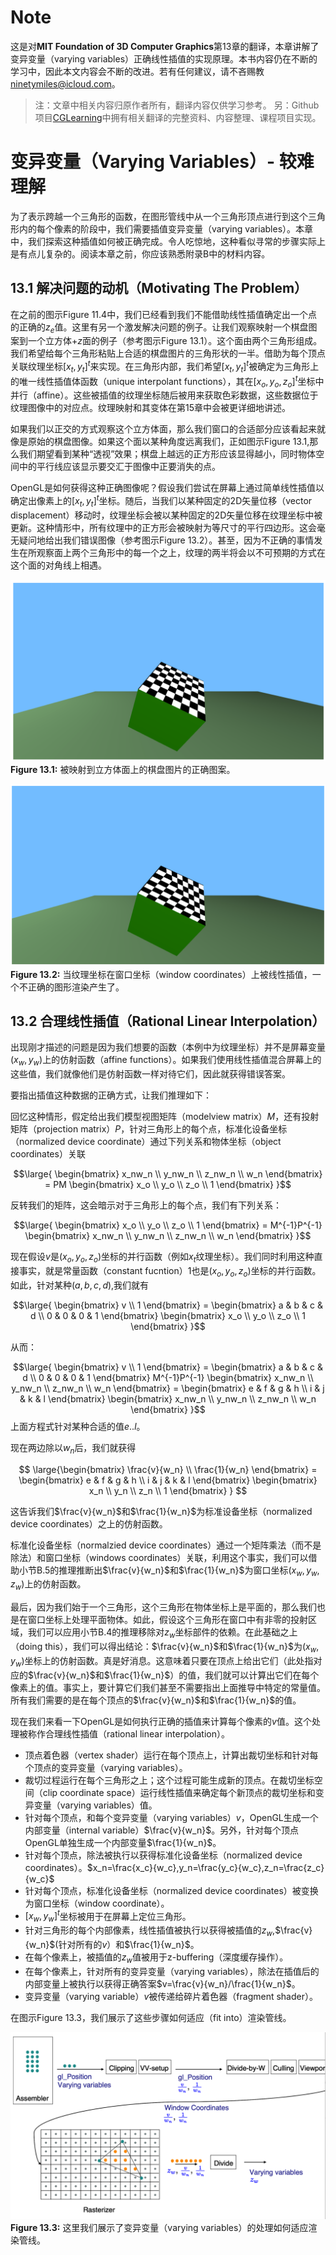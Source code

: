 # Note
这是对**MIT Foundation of 3D Computer Graphics**第13章的翻译，本章讲解了变异变量（varying variables）正确线性插值的实现原理。本书内容仍在不断的学习中，因此本文内容会不断的改进。若有任何建议，请不吝赐教<ninetymiles@icloud.com>。 

> 注：文章中相关内容归原作者所有，翻译内容仅供学习参考。
> 另：Github项目[CGLearning](https://github.com/nintymiles/CGLearning)中拥有相关翻译的完整资料、内容整理、课程项目实现。

# 变异变量（Varying Variables）- 较难理解

为了表示跨越一个三角形的函数，在图形管线中从一个三角形顶点进行到这个三角形内的每个像素的阶段中，我们需要插值变异变量（varying variables）。本章中，我们探索这种插值如何被正确完成。令人吃惊地，这种看似寻常的步骤实际上是有点儿复杂的。阅读本章之前，你应该熟悉附录B中的材料内容。

## 13.1 解决问题的动机（Motivating The Problem）

在之前的图示$\text{Figure 11.4}$中，我们已经看到我们不能借助线性插值确定出一个点的正确的$z_e$值。这里有另一个激发解决问题的例子。让我们观察映射一个棋盘图案到一个立方体$+z$面的例子（参考图示$\text{Figure 13.1}$）。这个面由两个三角形组成。我们希望给每个三角形粘贴上合适的棋盘图片的三角形状的一半。借助为每个顶点关联纹理坐标$[x_t,y_t]^t$来实现。在三角形内部，我们希望$[x_t,y_t]^t$被确定为三角形上的唯一线性插值体函数（unique interpolant functions），其在$[x_o,y_o,z_o]^t$坐标中并行（affine）。这些被插值的纹理坐标随后被用来获取色彩数据，这些数据位于纹理图像中的对应点。纹理映射和其变体在第15章中会被更详细地讲述。

如果我们以正交的方式观察这个立方体面，那么我们窗口的合适部分应该看起来就像是原始的棋盘图像。如果这个面以某种角度远离我们，正如图示$\text{Figure 13.1}$,那么我们期望看到某种“透视”效果；棋盘上越远的正方形应该显得越小，同时物体空间中的平行线应该显示要交汇于图像中正要消失的点。

OpenGL是如何获得这种正确图像呢？假设我们尝试在屏幕上通过简单线性插值以确定出像素上的$[x_t,y_t]^t$坐标。随后，当我们以某种固定的2D矢量位移（vector displacement）移动时，纹理坐标会被以某种固定的2D矢量位移在纹理坐标中被更新。这种情形中，所有纹理中的正方形会被映射为等尺寸的平行四边形。这会毫无疑问地给出我们错误图像（参考图示$\text{Figure 13.2}$）。甚至，因为不正确的事情发生在所观察面上两个三角形中的每一个之上，纹理的两半将会以不可预期的方式在这个面的对角线上相遇。

![Figure13.1](media/Figure13.1.png)
**Figure 13.1:** 被映射到立方体面上的棋盘图片的正确图案。

![Figure13.2](media/Figure13.2.png)
**Figure 13.2:** 当纹理坐标在窗口坐标（window coordinates）上被线性插值，一个不正确的图形渲染产生了。

## 13.2 合理线性插值（Rational Linear Interpolation）
出现刚才描述的问题是因为我们想要的函数（本例中为纹理坐标）并不是屏幕变量$(x_w,y_w)$上的仿射函数（affine functions）。如果我们使用线性插值混合屏幕上的这些值，我们就像他们是仿射函数一样对待它们，因此就获得错误答案。

要指出插值这种数据的正确方式，让我们推理如下：

回忆这种情形，假定给出我们模型视图矩阵（modelview matrix）$M$，还有投射矩阵（projection matrix）$P$，针对三角形上的每个点，标准化设备坐标（normalized device coordinate）通过下列关系和物体坐标（object coordinates）关联

$$\large{ 
	\begin{bmatrix} x_nw_n \\ y_nw_n \\ z_nw_n \\ w_n \end{bmatrix} 
	=
	PM \begin{bmatrix} x_o \\ y_o \\ z_o \\ 1 \end{bmatrix} 
}$$

反转我们的矩阵，这会暗示对于三角形上的每个点，我们有下列关系：

$$\large{ 
	\begin{bmatrix}  x_o \\ y_o \\ z_o \\ 1 \end{bmatrix} 
	=
	M^{-1}P^{-1} \begin{bmatrix} x_nw_n \\ y_nw_n \\ z_nw_n \\ w_n \end{bmatrix} 
}$$

现在假设$v$是$(x_o,y_o,z_o)$坐标的并行函数（例如$x_t$纹理坐标）。我们同时利用这种直接事实，就是常量函数（constant fucntion）1也是$(x_o,y_o,z_o)$坐标的并行函数。如此，针对某种($a,b,c,d$),我们就有

$$\large{ 
	\begin{bmatrix} v \\ 1 \end{bmatrix} 
	=
	\begin{bmatrix} a & b & c & d \\ 0 & 0 & 0 & 1 \end{bmatrix}  \begin{bmatrix} x_o \\ y_o \\ z_o \\ 1 \end{bmatrix} 
}$$

从而：

$$\large{ 
	\begin{bmatrix} v \\ 1 \end{bmatrix} 
	=
	\begin{bmatrix} a & b & c & d \\ 0 & 0 & 0 & 1 \end{bmatrix}  
    M^{-1}P^{-1} \begin{bmatrix} x_nw_n \\ y_nw_n \\ z_nw_n \\ w_n \end{bmatrix} 
    = 
    \begin{bmatrix} e & f & g & h \\ i & j & k & l \end{bmatrix}  
    \begin{bmatrix} x_nw_n \\ y_nw_n \\ z_nw_n \\ w_n \end{bmatrix} 
}$$
上面方程式针对某种合适的值$e..l$。

现在两边除以$w_n$后，我们就获得

$$
\large{\begin{bmatrix} \frac{v}{w_n} \\ \frac{1}{w_n} \end{bmatrix} 
    = 
    \begin{bmatrix} e & f & g & h \\ i & j & k & l \end{bmatrix}  
    \begin{bmatrix} x_n \\ y_n \\ z_n \\ 1 \end{bmatrix} 
}
$$

这告诉我们$\frac{v}{w_n}$和$\frac{1}{w_n}$为标准设备坐标（normalized device coordinates）之上的仿射函数。

标准化设备坐标（normalzied device coordinates）通过一个矩阵乘法（而不是除法）和窗口坐标（windows coordinates）关联，利用这个事实，我们可以借助小节B.5的推理推断出$\frac{v}{w_n}$和$\frac{1}{w_n}$为窗口坐标$(x_w,y_w,z_w)$上的仿射函数。

最后，因为我们始于一个三角形，这个三角形在物体坐标上是平面的，那么我们也是在窗口坐标上处理平面物体。如此，假设这个三角形在窗口中有非零的投射区域，我们可以应用小节B.4的推理移除对$z_w$坐标部件的依赖。在此基础之上（doing this），我们可以得出结论：$\frac{v}{w_n}$和$\frac{1}{w_n}$为$(x_w,y_w)$坐标上的仿射函数。真是好消息。这意味着只要在顶点上给出它们（此处指对应的$\frac{v}{w_n}$和$\frac{1}{w_n}$）的值，我们就可以计算出它们在每个像素上的值。事实上，要计算它们我们甚至不需要指出上面推导中特定的常量值。所有我们需要的是在每个顶点的$\frac{v}{w_n}$和$\frac{1}{w_n}$的值。

现在我们来看一下OpenGL是如何执行正确的插值来计算每个像素的$v$值。这个处理被称作合理线性插值（rational linear interpolation）。

- 顶点着色器（vertex shader）运行在每个顶点上，计算出裁切坐标和针对每个顶点的变异变量（varying variables）。
- 裁切过程运行在每个三角形之上；这个过程可能生成新的顶点。在裁切坐标空间（clip coordinate space）运行线性插值来确定每个新顶点的裁切坐标和变异变量（varying variables）值。
- 针对每个顶点，和每个变异变量（varying variables）$v$，OpenGL生成一个内部变量（internal variable）$\frac{v}{w_n}$。另外，针对每个顶点OpenGL单独生成一个内部变量$\frac{1}{w_n}$。
- 针对每个顶点，除法被执行以获得标准化设备坐标（normalized device coordinates）。$x_n=\frac{x_c}{w_c},y_n=\frac{y_c}{w_c},z_n=\frac{z_c}{w_c}$
- 针对每个顶点，标准化设备坐标（normalized device coordinates）被变换为窗口坐标（window coordinate）。
- $[x_w,y_w]^t$坐标被用于在屏幕上定位三角形。
- 针对三角形的每个内部像素，线性插值被执行以获得被插值的$z_w$,$\frac{v}{w_n}$(针对所有的$v$）和$\frac{1}{w_n}$。
- 在每个像素上，被插值的$z_w$值被用于z-buffering（深度缓存操作）。
- 在每个像素上，针对所有的变异变量（varying variables），除法在插值后的内部变量上被执行以获得正确答案$v=\frac{v}{w_n}/\frac{1}{w_n}$。
- 变异变量（varying variable）$v$被传递给碎片着色器（fragment shader）。

在图示$\text{Figure 13.3}$，我们展示了这些步骤如何适应（fit into）渲染管线。

![Figure13.3](media/Figure13.3.png)
**Figure 13.3:** 这里我们展示了变异变量（varying variables）的处理如何适应渲染管线。


